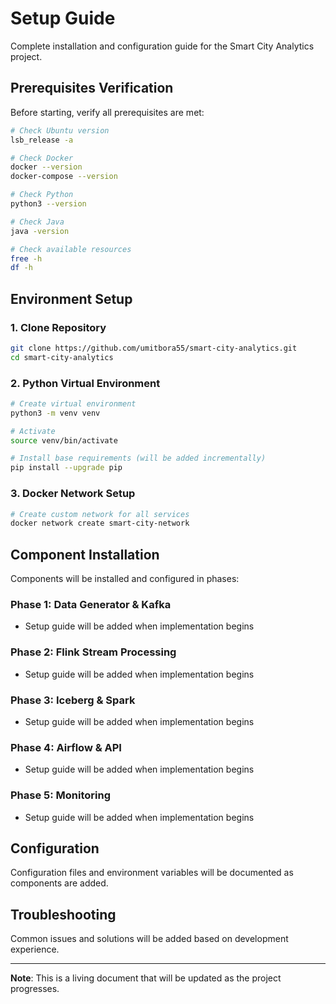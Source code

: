 # Setup Guide

Complete installation and configuration guide for the Smart City Analytics project.

## Prerequisites Verification

Before starting, verify all prerequisites are met:
```bash
# Check Ubuntu version
lsb_release -a

# Check Docker
docker --version
docker-compose --version

# Check Python
python3 --version

# Check Java
java -version

# Check available resources
free -h
df -h
```

## Environment Setup

### 1. Clone Repository
```bash
git clone https://github.com/umitbora55/smart-city-analytics.git
cd smart-city-analytics
```

### 2. Python Virtual Environment
```bash
# Create virtual environment
python3 -m venv venv

# Activate
source venv/bin/activate

# Install base requirements (will be added incrementally)
pip install --upgrade pip
```

### 3. Docker Network Setup
```bash
# Create custom network for all services
docker network create smart-city-network
```

## Component Installation

Components will be installed and configured in phases:

### Phase 1: Data Generator & Kafka
- Setup guide will be added when implementation begins

### Phase 2: Flink Stream Processing
- Setup guide will be added when implementation begins

### Phase 3: Iceberg & Spark
- Setup guide will be added when implementation begins

### Phase 4: Airflow & API
- Setup guide will be added when implementation begins

### Phase 5: Monitoring
- Setup guide will be added when implementation begins

## Configuration

Configuration files and environment variables will be documented as components are added.

## Troubleshooting

Common issues and solutions will be added based on development experience.

---

**Note**: This is a living document that will be updated as the project progresses.
